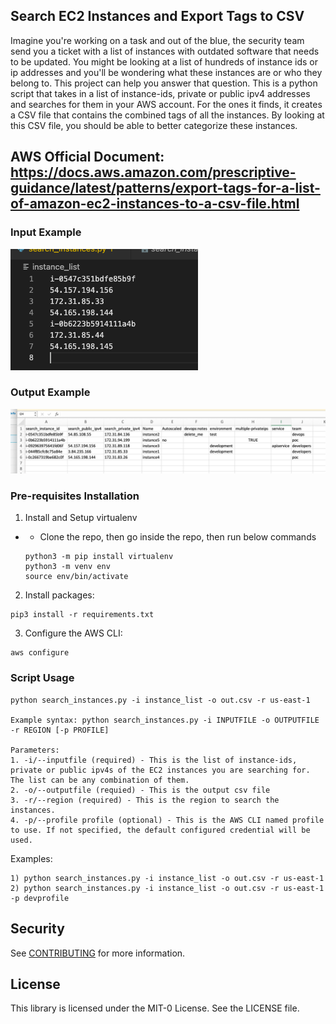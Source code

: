 ## Search EC2 Instances and Export Tags to CSV

Imagine you're working on a task and out of the blue, the security team send you a ticket with a list of instances with outdated software that needs to be updated.  You might be looking at a list of hundreds of instance ids or ip addresses and you'll be wondering what these instances are or who they belong to.  This project can help you answer that question.  This is a python script that takes in a list of instance-ids, private or public ipv4 addresses and searches for them in your AWS account.  For the ones it finds, it creates a CSV file that contains the combined tags of all the instances.  By looking at this CSV file, you should be able to better categorize these instances.

## AWS Official Document: https://docs.aws.amazon.com/prescriptive-guidance/latest/patterns/export-tags-for-a-list-of-amazon-ec2-instances-to-a-csv-file.html

### Input Example

![Example Input](images/input.png?raw=true "Title")

### Output Example

![Example Input](images/output.png?raw=true "Title")

### Pre-requisites Installation

1. Install and Setup virtualenv
- - Clone the repo, then go inside the repo, then run below commands

  ```
  python3 -m pip install virtualenv
  python3 -m venv env
  source env/bin/activate
  ```
2. Install packages:
  ```
  pip3 install -r requirements.txt
  ```
3. Configure the AWS CLI:
  ```
  aws configure
  ```
  
### Script Usage
```
python search_instances.py -i instance_list -o out.csv -r us-east-1

Example syntax: python search_instances.py -i INPUTFILE -o OUTPUTFILE -r REGION [-p PROFILE]

Parameters:
1. -i/--inputfile (required) - This is the list of instance-ids, private or public ipv4s of the EC2 instances you are searching for.  The list can be any combination of them.
2. -o/--outputfile (requied) - This is the output csv file
3. -r/--region (required) - This is the region to search the instances.
4. -p/--profile profile (optional) - This is the AWS CLI named profile to use. If not specified, the default configured credential will be used.
```

Examples:
```
1) python search_instances.py -i instance_list -o out.csv -r us-east-1
2) python search_instances.py -i instance_list -o out.csv -r us-east-1 -p devprofile
```

## Security

See [CONTRIBUTING](CONTRIBUTING.md#security-issue-notifications) for more information.

## License

This library is licensed under the MIT-0 License. See the LICENSE file.

